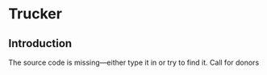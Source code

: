 # Trucker



## Introduction

The source code is missing—either type it in or try to find it. Call for donors



